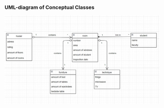 ### UML-diagram of Conceptual Classes

![](https://github.com/OP-NC-EduCentre/syechyn/blob/tasks-of-laboratory-work-1/1.1-ConceptualClasses/Siechin_uml.jpg)

